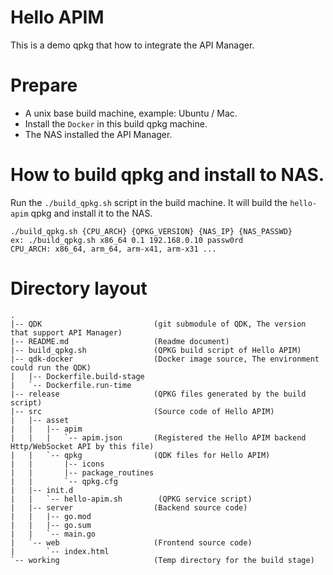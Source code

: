 # Hello APIM 
This is a demo qpkg that how to integrate the API Manager.

# Prepare
* A unix base build machine, example: Ubuntu / Mac.
* Install the `Docker` in this build qpkg machine.
* The NAS installed the API Manager.

# How to build qpkg and install to NAS.
Run the `./build_qpkg.sh` script in the build machine. It will build the `hello-apim` qpkg and install it to the NAS.
```
./build_qpkg.sh {CPU_ARCH} {QPKG_VERSION} {NAS_IP} {NAS_PASSWD}
ex: ./build_qpkg.sh x86_64 0.1 192.168.0.10 passw0rd
CPU_ARCH: x86_64, arm_64, arm-x41, arm-x31 ...
```

# Directory layout
```
.
|-- QDK                         (git submodule of QDK, The version that support API Manager)
|-- README.md                   (Readme document)
|-- build_qpkg.sh               (QPKG build script of Hello APIM)
|-- qdk-docker                  (Docker image source, The environment could run the QDK)
|   |-- Dockerfile.build-stage
|   `-- Dockerfile.run-time
|-- release                     (QPKG files generated by the build script)
|-- src                         (Source code of Hello APIM)
|   |-- asset
|   |   |-- apim
|   |   |   `-- apim.json       (Registered the Hello APIM backend Http/WebSocket API by this file)
|   |   `-- qpkg                (QDK files for Hello APIM)
|   |       |-- icons
|   |       |-- package_routines
|   |       `-- qpkg.cfg
|   |-- init.d
|   |   `-- hello-apim.sh        (QPKG service script)
|   |-- server                  (Backend source code)
|   |   |-- go.mod
|   |   |-- go.sum
|   |   `-- main.go
|   `-- web                     (Frontend source code)
|       `-- index.html
`-- working                     (Temp directory for the build stage)
```